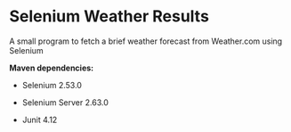 # Selenium Weather Results
A small program to fetch a brief weather forecast from Weather.com using Selenium

**Maven dependencies:**

* Selenium 2.53.0

* Selenium Server 2.63.0

* Junit 4.12
